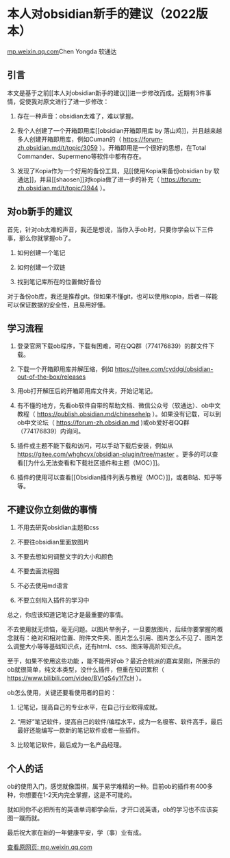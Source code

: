 # 本人对obsidian新手的建议（2022版本）

[mp.weixin.qq.com](http://mp.weixin.qq.com/s?__biz=MzAxNzQwNjcwOQ==&mid=2247484946&idx=1&sn=6d546e6e8ee02e0a24b7cd88d8a4f824&chksm=9be74988ac90c09e88a82b6eb55c7eca182e6c3a8f0c72be979482c8002e07a814f3eb8bfe92&mpshare=1&scene=1&srcid=0212zmiQYA4cD2qnABK9hO4k&sharer_sharetime=1644632859151&sharer_shareid=71070e06096b6a2587acedcea2350c21#rd)Chen Yongda 软通达

## 引言

本文是基于之前\[\[本人对obsidian新手的建议\]\]进一步修改而成。近期有3件事情，促使我对原文进行了进一步修改：

1.  存在一种声音：obsidian太难了，难以掌握。
    
2.  我个人创建了一个开箱即用库\[\[obsidian开箱即用库 by 落山鸡\]\]，并且越来越多人创建开箱即用库，例如Cuman的（ https://forum-zh.obsidian.md/t/topic/3059 ）。开箱即用是一个很好的思想，在Total Commander、Supermeno等软件中都有存在。
    
3.  发现了Kopia作为一个好用的备份工具，见\[\[使用Kopia来备份obsidian by 软通达\]\]，并且\[\[shaosen\]\]对kopia做了进一步的补充（ https://forum-zh.obsidian.md/t/topic/3944 ）。
    

## 对ob新手的建议

首先，针对ob太难的声音，我还是想说，当你入手ob时，只要你学会以下三件事，那么你就掌握ob了。

1.  如何创建一个笔记
    
2.  如何创建一个双链
    
3.  找到笔记库所在的位置做好备份
    

对于备份ob库，我还是推荐git。但如果不懂git，也可以使用kopia，后者一样能可以保证数据的安全性，且易用好懂。

## 学习流程

1.  登录官网下载ob程序，下载有困难，可在QQ群（774176839）的群文件下载。
    
2.  下载一个开箱即用库并解压缩，例如 https://gitee.com/cyddgi/obsidian-out-of-the-box/releases
    
3.  用ob打开解压后的开箱即用库文件夹，开始记笔记。
    
4.  有不懂的地方，先看ob软件自带的帮助文档、微信公众号（软通达）、ob中文教程（ https://publish.obsidian.md/chinesehelp ）。如果没有记载，可以到ob中文论坛（ https://forum-zh.obsidian.md )或ob爱好者QQ群（774176839）内询问。
    
5.  插件或主题不能下载和访问，可以手动下载后安装，例如从 https://gitee.com/whghcyx/obsidian-plugin/tree/master 。更多的可以查看\[\[为什么无法查看和下载社区插件和主题（MOC）\]\]。
    
6.  插件的使用可以查看\[\[Obsidian插件列表与教程（MOC）\]\]，或者B站、知乎等等。
    

## 不建议你立刻做的事情

1.  不用去研究obsidian主题和css
    
2.  不要往obsidian里面放图片
    
3.  不要去想如何调整文字的大小和颜色
    
4.  不要去画流程图
    
5.  不必去使用md语言
    
6.  不要立刻陷入插件的学习中
    

总之，你应该知道记笔记才是最重要的事情。

不去使用就无烦恼，毫无问题。以图片举例子，一旦要放图片，后续你要掌握的概念就有：绝对和相对位置、附件文件夹、图片怎么引用、图片怎么不见了、图片怎么调整大小等等基础知识点，还有html、css、图床等高阶知识点。

至于，如果不使用这些功能 ，能不能用好ob？最近合桃派的嘉宾吴刚，所展示的ob就很简单，纯文本类型，没什么插件，但重在知识累积（ https://www.bilibili.com/video/BV1gS4y1f7cH ）。

ob怎么使用，关键还要看使用者的目的：

1.  记笔记，提高自己的专业水平，在自己行业取得成就。
    
2.  “用好”笔记软件，提高自己的软件/编程水平，成为一名极客、软件高手，最后最好还能编写一款新的笔记软件或者一些插件。
    
3.  比较笔记软件，最后成为一名产品经理。
    

## 个人的话

ob的使用入门，感觉就像围棋，属于易学难精的一种。目前ob的插件有400多种，你想要在1-2天内完全掌握，这是不可能的。

就如同你不必把所有的英语单词都学会后，才开口说英语，ob的学习也不应该妄图一蹴而就。

最后祝大家在新的一年健康平安，学（事）业有成。

[查看原网页: mp.weixin.qq.com](http://mp.weixin.qq.com/s?__biz=MzAxNzQwNjcwOQ==&mid=2247484946&idx=1&sn=6d546e6e8ee02e0a24b7cd88d8a4f824&chksm=9be74988ac90c09e88a82b6eb55c7eca182e6c3a8f0c72be979482c8002e07a814f3eb8bfe92&mpshare=1&scene=1&srcid=0212zmiQYA4cD2qnABK9hO4k&sharer_sharetime=1644632859151&sharer_shareid=71070e06096b6a2587acedcea2350c21#rd)
